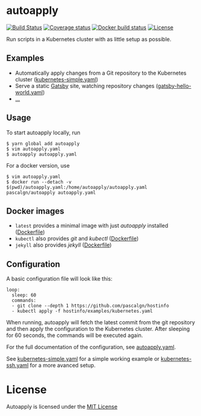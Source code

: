 # autoapply

[![Build Status](https://img.shields.io/travis/pascalgn/autoapply.svg?style=flat-square)](https://travis-ci.org/pascalgn/autoapply)
[![Coverage status](https://img.shields.io/coveralls/github/pascalgn/autoapply.svg?style=flat-square)](https://coveralls.io/github/pascalgn/autoapply)
[![Docker build status](https://img.shields.io/docker/build/pascalgn/autoapply.svg?style=flat-square)](https://hub.docker.com/r/pascalgn/autoapply/)
[![License](https://img.shields.io/badge/license-MIT-blue.svg?style=flat-square)](https://github.com/pascalgn/autoapply/blob/master/LICENSE)

Run scripts in a Kubernetes cluster with as little setup as possible.

## Examples

- Automatically apply changes from a Git repository to the Kubernetes cluster
  ([kubernetes-simple.yaml](examples/kubernetes-simple.yaml))
- Serve a static [Gatsby](https://www.gatsbyjs.org/) site, watching repository changes
  ([gatsby-hello-world.yaml](examples/gatsby-hello-world.yaml))
- [...](examples/)

## Usage

To start autoapply locally, run

    $ yarn global add autoapply
    $ vim autoapply.yaml
    $ autoapply autoapply.yaml

For a docker version, use

    $ vim autoapply.yaml
    $ docker run --detach -v $(pwd)/autoapply.yaml:/home/autoapply/autoapply.yaml pascalgn/autoapply autoapply.yaml

## Docker images

* `latest` provides a minimal image with just *autoapply* installed ([Dockerfile](build/Dockerfile))
* `kubectl` also provides *git* and *kubectl* ([Dockerfile](build/extra/Dockerfile))
* `jekyll` also provides *jekyll* ([Dockerfile](build/extra/Dockerfile))

## Configuration

A basic configuration file will look like this:

    loop:
      sleep: 60
      commands:
      - git clone --depth 1 https://github.com/pascalgn/hostinfo
      - kubectl apply -f hostinfo/examples/kubernetes.yaml

When running, autoapply will fetch the latest commit from the git repository and then apply the
configuration to the Kubernetes cluster. After sleeping for 60 seconds, the commands will be
executed again.

For the full documentation of the configuration, see [autoapply.yaml](examples/autoapply.yaml).

See [kubernetes-simple.yaml](examples/kubernetes-simple.yaml) for a simple working example
or [kubernetes-ssh.yaml](examples/kubernetes-ssh.yaml) for a more avanced setup.

# License

Autoapply is licensed under the [MIT License](LICENSE)
